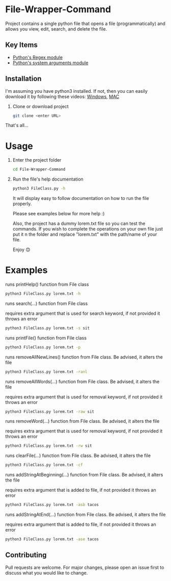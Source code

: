 # File-Wrapper-Command

Project contains a single python file that opens a file (programmatically) and allows you view, edit, search, and delete the file.

## Key Items
* [Python's Regex module](https://docs.python.org/3/library/re.html)
* [Python's system arguments module](https://docs.python.org/3/library/sys.html)


## Installation
I'm assuming you have python3 installed. If not, then you can easily download it by following these videos: [Windows](https://www.youtube.com/watch?v=4Rx_JRkwAjY), [MAC](https://www.youtube.com/watch?v=0hGzGdRQeak)

1. Clone or download project
    ```bash
    git clone <enter URL>
    ```
That's all...


# Usage
1. Enter the project folder
    ```bash
    cd File-Wrapper-Command
    ```
2. Run the file's help documentation
    ```bash
    python3 FileClass.py -h
    ```
    It will display easy to follow documentation on how to run the file properly.

    Please see examples below for more help :)

    Also, the project has a dummy lorem.txt file so you can test the commands.
    If you wish to complete the operations on your own file just put it n the folder and replace "lorem.txt" with the path/name of your file.

    Enjoy 😊


# Examples
runs printHelp() function from File class
```bash
python3 FileClass.py lorem.txt -h
```

runs search(...) function from File class

requires extra argument that is used for search keyword, if not provided it throws an error
```bash
python3 FileClass.py lorem.txt -s sit
```
runs printFile() function from File class
```bash
python3 FileClass.py lorem.txt -p
```

runs removeAllNewLines() function from File class. Be advised, it alters the file
```bash
python3 FileClass.py lorem.txt -ranl
```

runs removeAllWords(...) function from File class. Be advised, it alters the file

requires extra argument that is used for removal keyword, if not provided it throws an error
```bash
python3 FileClass.py lorem.txt -raw sit
```

runs removeWord(...) function from File class. Be advised, it alters the file

requires extra argument that is used for removal keyword, if not provided it throws an error
```bash
python3 FileClass.py lorem.txt -rw sit
```
runs clearFile(...) function from File class. Be advised, it alters the file
```bash
python3 FileClass.py lorem.txt -cf
```
runs addStringAtBeginning(...) function from File class. Be advised, it alters the file

requires extra argument that is added to file, if not provided it throws an error
```bash
python3 FileClass.py lorem.txt -asb tacos
```
runs addStringAtEnd(...) function from File class. Be advised, it alters the file

requires extra argument that is added to file, if not provided it throws an error
```bash
python3 FileClass.py lorem.txt -ase tacos
```

## Contributing
Pull requests are welcome. For major changes, please open an issue first to discuss what you would like to change.